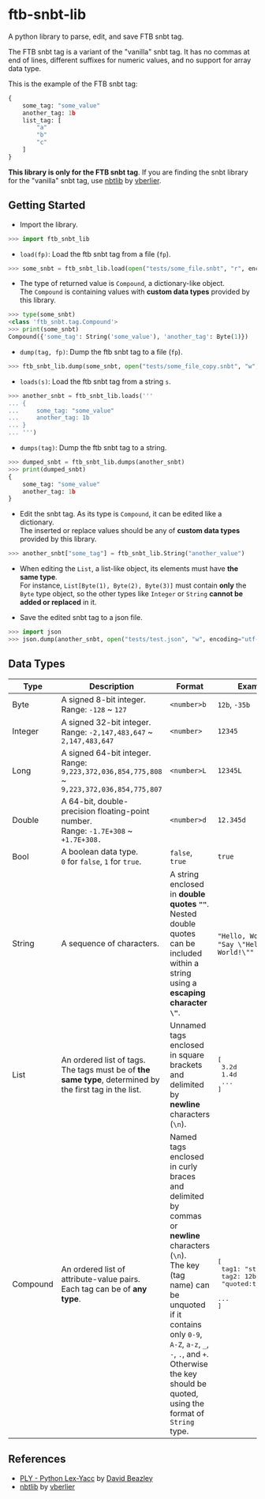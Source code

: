 # ftb-snbt-lib
A python library to parse, edit, and save FTB snbt tag.

The FTB snbt tag is a variant of the "vanilla" snbt tag. It has no commas at end of lines, different suffixes for numeric values, and no support for array data type.

This is the example of the FTB snbt tag:
```python
{
    some_tag: "some_value"
    another_tag: 1b
    list_tag: [
        "a"
        "b"
        "c"
    ]
}
```

**This library is only for the FTB snbt tag**. If you are finding the snbt library for the "vanilla" snbt tag, use [nbtlib](https://github.com/vberlier/nbtlib) by [vberlier](https://github.com/vberlier).

## Getting Started
* Import the library.
```python
>>> import ftb_snbt_lib
```

* ``load(fp)``: Load the ftb snbt tag from a file (``fp``).
```python
>>> some_snbt = ftb_snbt_lib.load(open("tests/some_file.snbt", "r", encoding="utf-8"))
```
* The type of returned value is ``Compound``, a dictionary-like object.<br>
The ``Compound`` is containing values with **custom data types** provided by this library.
```python
>>> type(some_snbt)
<class 'ftb_snbt.tag.Compound'>
>>> print(some_snbt)
Compound({'some_tag': String('some_value'), 'another_tag': Byte(1)})
```

* ``dump(tag, fp)``: Dump the ftb snbt tag to a file (``fp``).
```python
>>> ftb_snbt_lib.dump(some_snbt, open("tests/some_file_copy.snbt", "w", encoding="utf-8"))
```

* ``loads(s)``: Load the ftb snbt tag from a string ``s``.
```python
>>> another_snbt = ftb_snbt_lib.loads('''
... {
...     some_tag: "some_value"
...     another_tag: 1b
... }
... ''')
```

* ``dumps(tag)``: Dump the ftb snbt tag to a string.
```python
>>> dumped_snbt = ftb_snbt_lib.dumps(another_snbt)
>>> print(dumped_snbt)
{
    some_tag: "some_value"
    another_tag: 1b
}
```

* Edit the snbt tag. As its type is ``Compound``, it can be edited like a dictionary.<br>
The inserted or replace values should be any of **custom data types** provided by this library.
```python
>>> another_snbt["some_tag"] = ftb_snbt_lib.String("another_value")
```

* When editing the ``List``, a list-like object, its elements must have **the same type**.<br>
For instance, ``List[Byte(1), Byte(2), Byte(3)]`` must contain **only** the ``Byte`` type object, so the other types like ``Integer`` or ``String`` **cannot be added or replaced** in it.

* Save the edited snbt tag to a json file.
```python
>>> import json
>>> json.dump(another_snbt, open("tests/test.json", "w", encoding="utf-8"), indent=4, ensure_ascii=False)
```

## Data Types
| Type | Description | Format | Example |
| - | - | - | - |
| Byte | A signed 8-bit integer.<br>Range: ``-128`` ~ ``127`` | ``<number>b`` | ``12b``, ``-35b`` |
| Integer | A signed 32-bit integer.<br>Range: ``-2,147,483,647`` ~ ``2,147,483,647`` | ``<number>`` | ``12345`` |
| Long | A signed 64-bit integer.<br>Range: ``9,223,372,036,854,775,808`` ~ ``9,223,372,036,854,775,807`` | ``<number>L`` | ``12345L`` |
| Double | A 64-bit, double-precision floating-point number.<br>Range: ``-1.7E+308`` ~ ``+1.7E+308.`` | ``<number>d`` | ``12.345d`` |
| Bool | A boolean data type.<br>``0`` for ``false``, ``1`` for ``true``. | ``false``, ``true`` | ``true`` |
| String | A sequence of characters. | A string enclosed in **double quotes ``""``**.<br>Nested double quotes can be included within a string using a **escaping character ``\"``**. | `"Hello, World!"`,<br>`"Say \"Hello, World!\""` |
| List | An ordered list of tags.<br>The tags must be of **the same type**, determined by the first tag in the list. | Unnamed tags enclosed in square brackets and delimited by **newline** characters (``\n``). | <pre>[<br>    3.2d<br>    1.4d<br>    ...<br>]</pre> |
| Compound | An ordered list of attribute-value pairs.<br>Each tag can be of **any type**. | Named tags enclosed in curly braces and delimited by commas or **newline** characters (``\n``).<br>The key (tag name) can be unquoted if it contains only ``0-9``, ``A-Z``, ``a-z``, ``_``, ``-``, ``.``, and ``+``. Otherwise the key should be quoted, using the format of ``String`` type. | <pre>[<br>    tag1: "string"<br>    tag2: 12b<br>    \"quoted:tag\": 3.5d<br>    ...<br>]</pre> |

## References
* [PLY - Python Lex-Yacc](https://github.com/dabeaz/ply) by [David Beazley](https://www.dabeaz.com)
* [nbtlib](https://github.com/vberlier/nbtlib) by [vberlier](https://github.com/vberlier)